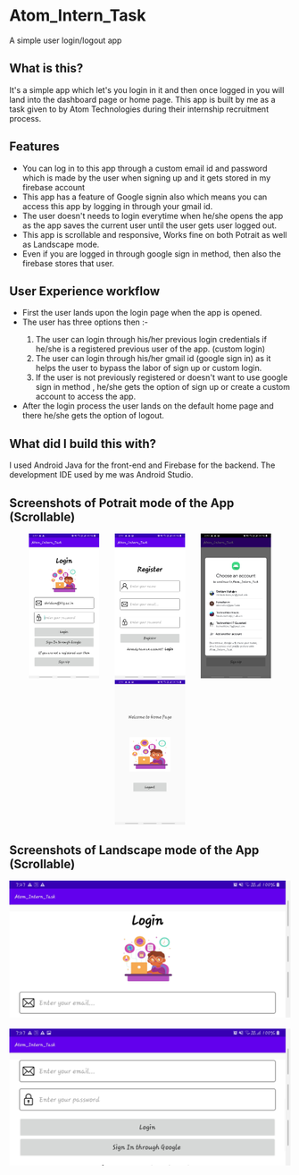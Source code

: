 # Atom_Intern_Task
A simple user login/logout app

## What is this?
It's a simple app which let's you login in it and then once logged in you will land into the dashboard page or home page. This app is built by me as a task given to by Atom Technologies during their internship recruitment process.

## Features
<ul>
  <li>You can log in to this app through a custom email id and password which is made by the user when signing up and it gets stored in my firebase account</li>
  <li>This app has a feature of Google signin also which means you can access this app by logging in through your gmail id.</li>
  <li>The user doesn't needs to login everytime when he/she opens the app as the app saves the current user until the user gets user logged out.</li>
  <li>This app is scrollable and responsive, Works fine on both Potrait as well as Landscape mode.</li>
  <li>Even if you are logged in through google sign in method, then also the firebase stores that user.</li>
</ul>


## User Experience workflow
<ul>
  <li>First the user lands upon the login page when the app is opened.</li>
  <li>The user has three options then :- </li>
  <ol>
    <li>The user can login through his/her previous login credentials if he/she is a registered previous user of the app. (custom login)</li>
    <li>The user can login through his/her gmail id (google sign in) as it helps the user to bypass the labor of sign up or custom login.</li>
    <li>If the user is not previously registered or doesn't want to use google sign in method , he/she gets the option of sign up or create a custom account to access the app.</li>
  </ol>
  <li>After the login process the user lands on the default home page and there he/she gets the option of logout.</li>
</ul>
  
## What did I build this with?

I used Android Java for the front-end and Firebase for the backend. The development IDE used by me was Android Studio.

## Screenshots of Potrait mode of the App (Scrollable)
<p align="center">
<img src="./readmeImg/1.jpg" width="25%" >
  <span>&nbsp; &nbsp; &nbsp; </span>
<img src="./readmeImg/2.jpg" width="25%" >
  <span>&nbsp; &nbsp; &nbsp; </span>
<img src="./readmeImg/3.jpg" width="25%" >
</br>
<img src="./readmeImg/4.jpg" width="25%">


## Screenshots of Landscape mode of the App (Scrollable)

<img src="./readmeImg/5.jpg">
<span>&nbsp; &nbsp; &nbsp; </span>
<img src="./readmeImg/6.jpg" >
